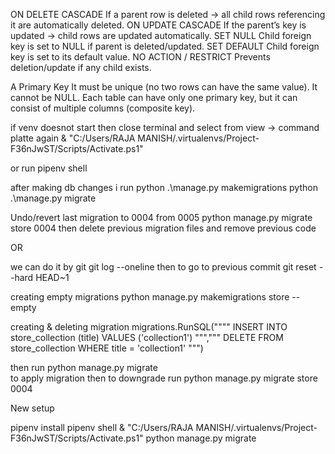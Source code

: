 
ON DELETE CASCADE	If a parent row is deleted → all child rows referencing it are automatically deleted.
ON UPDATE CASCADE	If the parent’s key is updated → child rows are updated automatically.
SET NULL	Child foreign key is set to NULL if parent is deleted/updated.
SET DEFAULT	Child foreign key is set to its default value.
NO ACTION / RESTRICT	Prevents deletion/update if any child exists.

A Primary Key
It must be unique (no two rows can have the same value).
It cannot be NULL.
Each table can have only one primary key, but it can consist of multiple columns (composite key).

if venv doesnot start
then close terminal and select from view -> command platte again
 & "C:/Users/RAJA MANISH/.virtualenvs/Project-F36nJwST/Scripts/Activate.ps1"

 or run 
 pipenv shell


 after making db changes i run 
 python .\manage.py makemigrations
 python .\manage.py migrate

 Undo/revert last  migration
to 0004 from 0005
 python manage.py migrate store 0004
then delete previous migration files and remove previous code

OR

we can do it by git 
git log --oneline
then to go to previous commit 
git reset --hard HEAD~1


creating empty migrations
python manage.py makemigrations store --empty

creating & deleting migration
 migrations.RunSQL(""""
            INSERT INTO store_collection (title)
            VALUES ('collection1')
        ""","""
            DELETE FROM store_collection
            WHERE title = 'collection1'
        """)

then run 
python manage.py migrate   
to apply migration
then to downgrade run
python manage.py migrate store 0004

New setup

pipenv install
pipenv shell
& "C:/Users/RAJA MANISH/.virtualenvs/Project-F36nJwST/Scripts/Activate.ps1"
python manage.py migrate